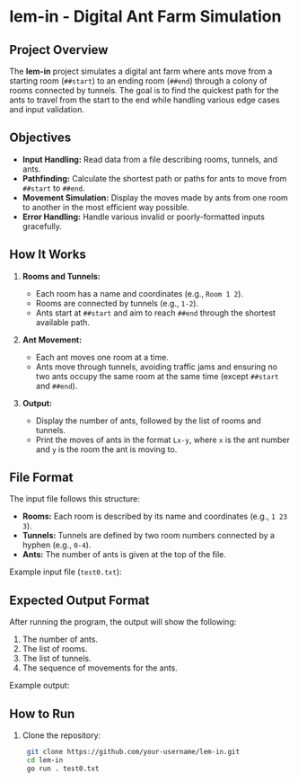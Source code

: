 # **lem-in** - Digital Ant Farm Simulation

## **Project Overview**

The **lem-in** project simulates a digital ant farm where ants move from a starting room (`##start`) to an ending room (`##end`) through a colony of rooms connected by tunnels. The goal is to find the quickest path for the ants to travel from the start to the end while handling various edge cases and input validation.

## **Objectives**

- **Input Handling:** Read data from a file describing rooms, tunnels, and ants.
- **Pathfinding:** Calculate the shortest path or paths for ants to move from `##start` to `##end`.
- **Movement Simulation:** Display the moves made by ants from one room to another in the most efficient way possible.
- **Error Handling:** Handle various invalid or poorly-formatted inputs gracefully.

## **How It Works**

1. **Rooms and Tunnels:**
   - Each room has a name and coordinates (e.g., `Room 1 2`).
   - Rooms are connected by tunnels (e.g., `1-2`).
   - Ants start at `##start` and aim to reach `##end` through the shortest available path.

2. **Ant Movement:**
   - Each ant moves one room at a time.
   - Ants move through tunnels, avoiding traffic jams and ensuring no two ants occupy the same room at the same time (except `##start` and `##end`).

3. **Output:**
   - Display the number of ants, followed by the list of rooms and tunnels.
   - Print the moves of ants in the format `Lx-y`, where `x` is the ant number and `y` is the room the ant is moving to.

## **File Format**

The input file follows this structure:

- **Rooms:** Each room is described by its name and coordinates (e.g., `1 23 3`).
- **Tunnels:** Tunnels are defined by two room numbers connected by a hyphen (e.g., `0-4`).
- **Ants:** The number of ants is given at the top of the file.

Example input file (`test0.txt`):


## **Expected Output Format**

After running the program, the output will show the following:

1. The number of ants.
2. The list of rooms.
3. The list of tunnels.
4. The sequence of movements for the ants.

Example output:


## **How to Run**

1. Clone the repository:

   ```bash
    git clone https://github.com/your-username/lem-in.git
    cd lem-in
    go run . test0.txt
